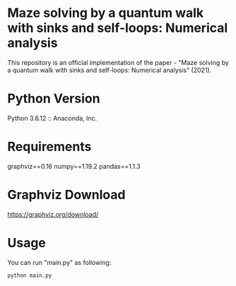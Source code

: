 # Maze solving by a quantum walk with sinks and self-loops: Numerical analysis
This repository is an official implementation of the paper - "Maze solving by a quantum walk with sinks and self-loops: Numerical analysis" (2021).

# Python Version
Python 3.6.12 :: Anaconda, Inc.

# Requirements
graphviz==0.16
numpy==1.19.2
pandas==1.1.3

# Graphviz Download
https://graphviz.org/download/

# Usage
You can run "main.py" as following:
```
python main.py
```
